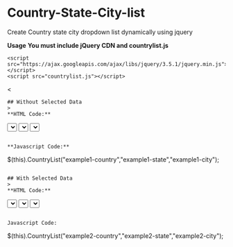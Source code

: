 # Country-State-City-list
Create Country state city dropdown list dynamically using jquery 


**Usage**
**You must include jQuery CDN and countrylist.js**
```
<script src="https://ajax.googleapis.com/ajax/libs/jquery/3.5.1/jquery.min.js"></script>
<script src="countrylist.js"></script>
```
<
```
## Without Selected Data
>
**HTML Code:**
```
<select id="example1-country"></select>
<select id="example1-state"></select>
<select id="example1-city"></select>
```

**Javascript Code:**
```
$(this).CountryList("example1-country","example1-state","example1-city");
```

## With Selected Data
>
**HTML Code:**
```
<select id="example2-country" data-selected="India"></select>
<select id="example2-state" data-selected="Gujarat"></select>
<select id="example2-city" data-selected="Surat"></select>
```

Javascript Code:
```
$(this).CountryList("example2-country","example2-state","example2-city");
```
